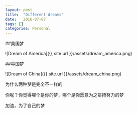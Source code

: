 ```yaml
---
layout: post
title:  "Different dreams"
date:   2016-07-07
tags: []
categories: Personal
---
```


##美国梦

![Dream of America]({{ site.url }}/assets/dream_america.png)




##中国梦

![Dream of China]({{ site.url }}/assets/dream_china.png)

为什么两种梦是完全不一样的

你呢？你觉得哪个是你的梦，哪个是你愿意为之拼搏努力的梦

加油，为了自己的梦